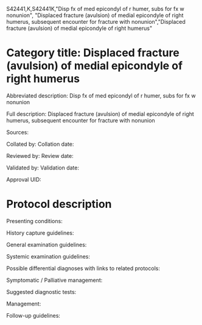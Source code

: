 S42441,K,S42441K,"Disp fx of med epicondyl of r humer, subs for fx w nonunion", "Displaced fracture (avulsion) of medial epicondyle of right humerus, subsequent encounter for fracture with nonunion","Displaced fracture (avulsion) of medial epicondyle of right humerus"
# Category title: Displaced fracture (avulsion) of medial epicondyle of right humerus

Abbreviated description: Disp fx of med epicondyl of r humer, subs for fx w nonunion

Full description: Displaced fracture (avulsion) of medial epicondyle of right humerus, subsequent encounter for fracture with nonunion

Sources:

Collated by:
Collation date:

Reviewed by:
Review date:

Validated by:
Validation date:

Approval UID:

# Protocol description

Presenting conditions:

History capture guidelines:

General examination guidelines:

Systemic examination guidelines:

Possible differential diagnoses with links to related protocols:

Symptomatic / Palliative management:

Suggested diagnostic tests:

Management:

Follow-up guidelines:
